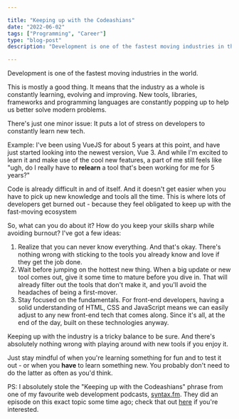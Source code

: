```yaml
---

title: "Keeping up with the Codeashians"
date: "2022-06-02"
tags: ["Programming", "Career"]
type: "blog-post"
description: "Development is one of the fastest moving industries in the world. "

---
```


Development is one of the fastest moving industries in the world.

This is mostly a good thing. It means that the industry as a whole is constantly learning, evolving and improving. New tools, libraries, frameworks and programming languages are constantly popping up to help us better solve modern problems.

There's just one minor issue: It puts a lot of stress on developers to constantly learn new tech.

Example: I've been using VueJS for about 5 years at this point, and have just started looking into the newest version, Vue 3. And while I'm excited to learn it and make use of the cool new features, a part of me still feels like "ugh, do I really have to **relearn** a tool that's been working for me for 5 years?"

Code is already difficult in and of itself. And it doesn't get easier when you have to pick up new knowledge and tools all the time. This is where lots of developers get burned out - because they feel obligated to keep up with the fast-moving ecosystem

So, what can you do about it? How do you keep your skills sharp while avoiding burnout? I've got a few ideas:

1. Realize that you can never know everything. And that's okay. There's nothing wrong with sticking to the tools you already know and love if they get the job done.
2. Wait before jumping on the hottest new thing. When a big update or new tool comes out, give it some time to mature before you dive in. That will already filter out the tools that don't make it, and you'll avoid the headaches of being a first-mover.
3. Stay focused on the fundamentals. For front-end developers, having a solid understanding of HTML, CSS and JavaScript means we can easily adjust to any new front-end tech that comes along. Since it's all, at the end of the day, built on these technologies anyway.

Keeping up with the industry is a tricky balance to be sure. And there's absolutely nothing wrong with playing around with new tools if you enjoy it.

Just stay mindful of when you're learning something for fun and to test it out - or when you **have** to learn something new. You probably don't need to do the latter as often as you'd think.

PS: I absolutely stole the "Keeping up with the Codeashians" phrase from one of my favourite web development podcasts, [syntax.fm](https://syntax.fm). They did an episode on this exact topic some time ago; check that out [here](https://syntax.fm/show/035/keeping-up-with-the-codeashians-dealing-with-our-fast-paced-industry) if you're interested.

​
